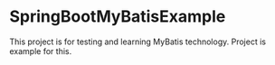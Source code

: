 # SpringBootMyBatisExample

This project is for testing and learning MyBatis technology. Project is example for this.